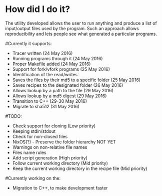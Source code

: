 # How did I do it?

The utility developed allows the user to run anything and produce a list of input/output files used by the program. Such an approach allows reproducibility and lets people see what generated a particular programs.

#Currently it supports:
- Tracer written (24 May 2016)
- Running programs through it (24 May 2016)
- Proper Makefile added (24 May 2016)
- Support for fork/vfork programs (25 May 2016)
- Identification of the read/writes
- Saves the files by their md5 to a specific folder (25 May 2016)
- Saves recipes to the designated folder (26 May 2016)
- Allows lookup by a path to the file (29 May 2016)
- Allows lookup by a md5 digest (29 May 2016)
- Transition to C++ (29-30 May 2016)
- Migrate to sha512 (31 May 2016)

#TODO:
- Check support for cloning (Low priority)
- Keeping stdin/stdout
- Check for non-closed files
- NixOS(?) - Preserve the folder hierarchy NOT YET
- Warnings on non-relative file names
- Files name rules
- Add script generation (High priority)
- Follow current working directory (Mid priority)
- Keep the current working directory in the recipe file (Mid priority)

#Currently working on the:
- Migration to C++, to make development faster
